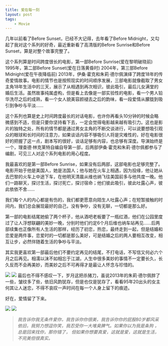 ```yaml
---
title: 爱在每一刻
layout: post
tags: 
    - Movie
---
```

几年以前看了Before Sunset，已经不大记得，去年看了Before Midnight，又勾起了我对这个系列的好奇，最近重新看了高清版的Before Sunrise和Before Sunset，算是对整个故事完整了。

这个系列算是时间跨度很长的电影，第一部Before Sunrise(爱在黎明破晓前) 1995年，第二部Before Sunset(爱在日落黄昏时) 2004年，第三部Before Midnight(爱在午夜降临前) 2013年，伊桑·霍克和朱莉·德尔佩演绎了跨度18年的传奇爱情故事。电影的情节也是按照现实的时间顺序发展，三部电影就像截取了男女主角18年生活中的三天，展示了从相遇到再次相识，彼此吸引，最后儿女满堂的婚后生活。虽然故事纯属虚构，但是看上去像是一部实验性的电影，看一个男人铅华洗尽之后的成熟，看一个女人貌美容颜褪去之后的韵味，看一段爱情从朦胧到吸引到争吵与平淡……

这个系列也算是史上时间跨度最长的对话电影，也许你再看头10分钟的时候会略微感到不适，但是只要你坚持看下去，一定会觉得电影越来越有吸引力。这也是影片的独特之处，所有的情节都是通过男女主角的不断交谈进行，可以说要想吸引观众的眼球和长时间的注意力，如果谈话内容不够吸引人将是灾难性的，好在电影很好的把握了这一点，剧本写的很好，谈话足够有内容，也总够有深度。导演始终是一个，理查德·林克莱特自编自导第一部，后两部伊桑·霍克和朱莉·德尔佩都参与了编剧，可见三人对这个系列电影的用心程度。

我最喜欢的是第一部Before Sunrise，如果没有后两部，这部电影也足够完整了。电影开始于他是美国人，她是法国人；他与她在火车上相遇，因为投缘，他让她从去巴黎的火车上中途下车，在他明天清晨从维也纳飞往美国前多与他共度一晚。他们一路聊天，探讨生活，探讨死亡，探讨宿命；他们彼此吸引，彼此吐露心声，彼此依依不舍……

我们每个人的内心都是有伤的，我们都更愿意向陌生人吐露心声；在短暂接触的时间内，我们总会展现最好的自己，没有争吵，没有无聊，一切都是那么好。

第一部的电影结尾她偷了两个杯子，他从酒吧老板要了一瓶红酒，他们在公园里度过了让人浮想联翩的美妙一晚，分别时他们约定6个月后维也纳车站再见……后两部续集也正像所有人生活的那样，经历了初恋，热恋，最终走到一起，但是结婚和恋爱是两件事，恋爱时的一切都是那么美好，可是结婚之后的两人要相互改变，相互让步，必然伴随着生活的争吵与平淡。

其实我更喜欢第一部最后他们不要约定再见的结尾，不打电话，不写信又何必六个月之后再见。相濡以沫不如相忘于江湖，人生中很多美妙的事情不一定要长久，长久反而不会再美妙，而美妙之后不可再得才是最让人怀念与珍惜的。

![](http://lc-ec5pgDDk.cn-n1.lcfile.com/tE2BzWgKXMjgtlgbd1Mnq414HYkKQPlsLqztFnEa.jpg)
![](http://lc-ec5pgDDk.cn-n1.lcfile.com/3cpTJ9nwM47Gg3WaFSMmC0WpgtgvrbU4dEliI4ym.jpg)
最后也不得不感叹一下，岁月这把杀猪刀，虽说2013年的朱莉·德尔佩胖了一些，皱纹多了些，依旧风韵犹存，但是也仅是犹存了，看看95年20出头的女主何其让人迷恋，不得不哀叹一声时间在每一个人身上留下的痕迹。

好在，爱情留了下来。

![](http://lc-ec5pgDDk.cn-n1.lcfile.com/r2cFxQSJFIsvLUwXpUgfqJPYAdex9qdYE9j2Bt1H.jpg)
![](http://lc-ec5pgDDk.cn-n1.lcfile.com/0HM9zlLNryTijXQQYYFcUJkFJWA86qfdWhSjPorv.jpg)

>*我告诉你我无条件爱你，我告诉你你很美，我告诉你你的屁股80岁都风采依旧，我努力想逗你笑，我忍受你一大堆臭脾气。如果你以为我是条狗 ，总是回来找你，那你错了， 但如果你想要真爱，这就是爱，这就是生活，不完美但很真实。*